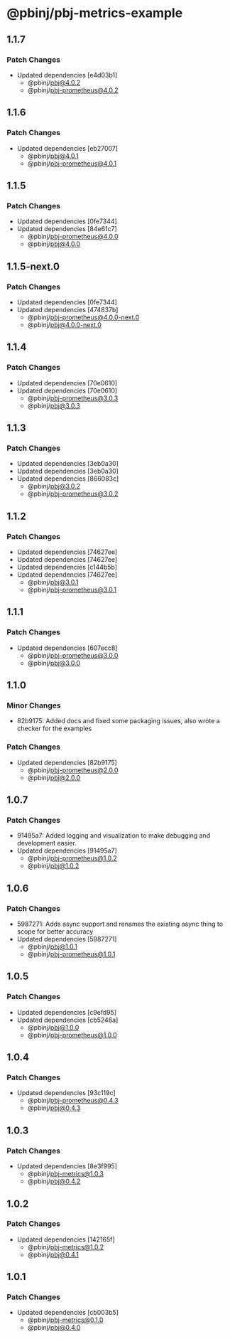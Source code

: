 # @pbinj/pbj-metrics-example

## 1.1.7

### Patch Changes

- Updated dependencies [e4d03b1]
  - @pbinj/pbj@4.0.2
  - @pbinj/pbj-prometheus@4.0.2

## 1.1.6

### Patch Changes

- Updated dependencies [eb27007]
  - @pbinj/pbj@4.0.1
  - @pbinj/pbj-prometheus@4.0.1

## 1.1.5

### Patch Changes

- Updated dependencies [0fe7344]
- Updated dependencies [84e61c7]
  - @pbinj/pbj-prometheus@4.0.0
  - @pbinj/pbj@4.0.0

## 1.1.5-next.0

### Patch Changes

- Updated dependencies [0fe7344]
- Updated dependencies [474837b]
  - @pbinj/pbj-prometheus@4.0.0-next.0
  - @pbinj/pbj@4.0.0-next.0

## 1.1.4

### Patch Changes

- Updated dependencies [70e0610]
- Updated dependencies [70e0610]
  - @pbinj/pbj-prometheus@3.0.3
  - @pbinj/pbj@3.0.3

## 1.1.3

### Patch Changes

- Updated dependencies [3eb0a30]
- Updated dependencies [3eb0a30]
- Updated dependencies [866083c]
  - @pbinj/pbj@3.0.2
  - @pbinj/pbj-prometheus@3.0.2

## 1.1.2

### Patch Changes

- Updated dependencies [74627ee]
- Updated dependencies [74627ee]
- Updated dependencies [c144b5b]
- Updated dependencies [74627ee]
  - @pbinj/pbj@3.0.1
  - @pbinj/pbj-prometheus@3.0.1

## 1.1.1

### Patch Changes

- Updated dependencies [607ecc8]
  - @pbinj/pbj-prometheus@3.0.0
  - @pbinj/pbj@3.0.0

## 1.1.0

### Minor Changes

- 82b9175: Added docs and fixed some packaging issues, also wrote a checker for the examples

### Patch Changes

- Updated dependencies [82b9175]
  - @pbinj/pbj-prometheus@2.0.0
  - @pbinj/pbj@2.0.0

## 1.0.7

### Patch Changes

- 91495a7: Added logging and visualization to make debugging and development easier.
- Updated dependencies [91495a7]
  - @pbinj/pbj-prometheus@1.0.2
  - @pbinj/pbj@1.0.2

## 1.0.6

### Patch Changes

- 5987271: Adds async support and renames the existing async thing to scope for better accuracy
- Updated dependencies [5987271]
  - @pbinj/pbj@1.0.1
  - @pbinj/pbj-prometheus@1.0.1

## 1.0.5

### Patch Changes

- Updated dependencies [c9efd95]
- Updated dependencies [cb5246a]
  - @pbinj/pbj@1.0.0
  - @pbinj/pbj-prometheus@1.0.0

## 1.0.4

### Patch Changes

- Updated dependencies [93c119c]
  - @pbinj/pbj-prometheus@0.4.3
  - @pbinj/pbj@0.4.3

## 1.0.3

### Patch Changes

- Updated dependencies [8e3f995]
  - @pbinj/pbj-metrics@1.0.3
  - @pbinj/pbj@0.4.2

## 1.0.2

### Patch Changes

- Updated dependencies [142165f]
  - @pbinj/pbj-metrics@1.0.2
  - @pbinj/pbj@0.4.1

## 1.0.1

### Patch Changes

- Updated dependencies [cb003b5]
  - @pbinj/pbj-metrics@0.1.0
  - @pbinj/pbj@0.4.0
